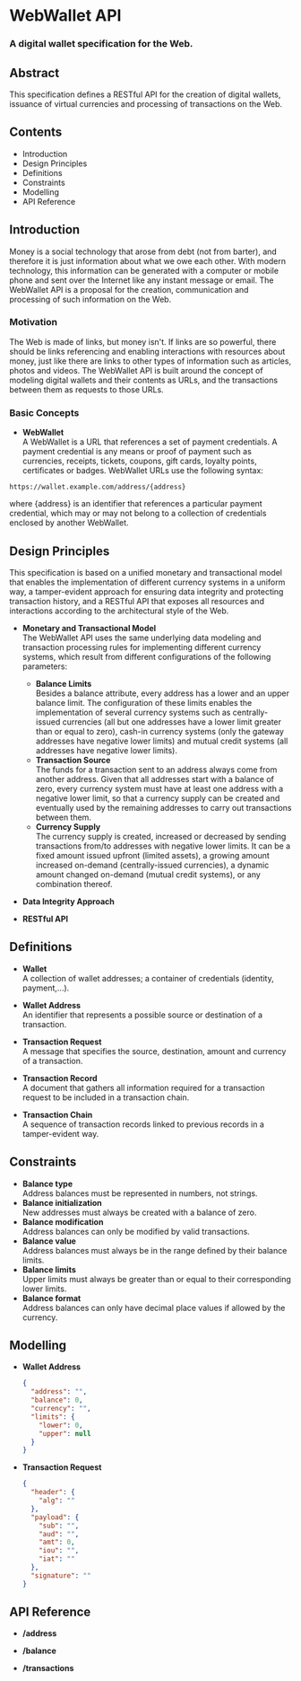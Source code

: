 # WebWallet API
### A digital wallet specification for the Web.

## Abstract
This specification defines a RESTful API for the creation of digital wallets, issuance of virtual currencies and processing of transactions on the Web.

## Contents
- Introduction
- Design Principles
- Definitions
- Constraints
- Modelling
- API Reference

## Introduction
  Money is a social technology that arose from debt (not from barter), and therefore it is just information about what we owe each other. With modern technology, this information can be generated with a computer or mobile phone and sent over the Internet like any instant message or email. The WebWallet API is a proposal for the creation, communication and processing of such information on the Web.

### Motivation
  The Web is made of links, but money isn't. If links are so powerful, there should be links referencing and enabling interactions with resources about money, just like there are links to other types of information such as articles, photos and videos. The WebWallet API is built around the concept of modeling digital wallets and their contents as URLs, and the transactions between them as requests to those URLs.

### Basic Concepts
  - **WebWallet**  
  A WebWallet is a URL that references a set of payment credentials. A payment credential is any means or proof of payment such as currencies, receipts, tickets, coupons, gift cards, loyalty points, certificates or badges. WebWallet URLs use the following syntax:  

  ```
  https://wallet.example.com/address/{address}
  ```
  
  where {address} is an identifier that references a particular payment credential, which may or may not belong to a collection of credentials enclosed by another WebWallet.
  
## Design Principles
 This specification is based on a unified monetary and transactional model that enables the implementation of different currency systems in a uniform way, a tamper-evident approach for ensuring data integrity and protecting transaction history, and a RESTful API that exposes all resources and interactions according to the architectural style of the Web.
 
 - **Monetary and Transactional Model**  
  The WebWallet API uses the same underlying data modeling and transaction processing rules for implementing different currency systems, which result from different configurations of the following parameters:
    - **Balance Limits**  
      Besides a balance attribute, every address has a lower and an upper balance limit. The configuration of these limits enables the implementation of several currency systems such as centrally-issued currencies (all but one addresses have a lower limit greater than or equal to zero), cash-in currency systems (only the gateway addresses have negative lower limits) and mutual credit systems (all addresses have negative lower limits).
    - **Transaction Source**  
      The funds for a transaction sent to an address always come from another address. Given that all addresses start with a balance of zero, every currency system must have at least one address with a negative lower limit, so that a currency supply can be created and eventually used by the remaining addresses to carry out transactions between them.
    - **Currency Supply**  
      The currency supply is created, increased or decreased by sending transactions from/to addresses with negative lower limits. It can be a fixed amount issued upfront (limited assets), a growing amount increased on-demand (centrally-issued currencies), a dynamic amount changed on-demand (mutual credit systems), or any combination thereof.

 - **Data Integrity Approach**  

 - **RESTful API**  
 
## Definitions

- **Wallet**  
  A collection of wallet addresses; a container of credentials (identity, payment,...).

- **Wallet Address**  
  An identifier that represents a possible source or destination of a transaction.

- **Transaction Request**  
  A message that specifies the source, destination, amount and currency of a transaction.

- **Transaction Record**  
  A document that gathers all information required for a transaction request to be included in a transaction chain.

- **Transaction Chain**  
  A sequence of transaction records linked to previous records in a tamper-evident way.

## Constraints
   - **Balance type**  
     Address balances must be represented in numbers, not strings.
   - **Balance initialization**  
     New addresses must always be created with a balance of zero.
   - **Balance modification**  
     Address balances can only be modified by valid transactions.
   - **Balance value**  
     Address balances must always be in the range defined by their balance limits.
   - **Balance limits**  
     Upper limits must always be greater than or equal to their corresponding lower limits.
   - **Balance format**  
     Address balances can only have decimal place values if allowed by the currency.

## Modelling

- **Wallet Address**  

  ``` json
  {
    "address": "",
    "balance": 0,
    "currency": "",
    "limits": {
      "lower": 0,
      "upper": null
    }
  }
  ```

- **Transaction Request**  

  ``` json
  {
    "header": {
      "alg": ""
    },
    "payload": {
      "sub": "",
      "aud": "",
      "amt": 0,
      "iou": "",
      "iat": ""
    },
    "signature": ""
  }
  ```

## API Reference

  - **/address**  

  - **/balance**  

  - **/transactions**  

